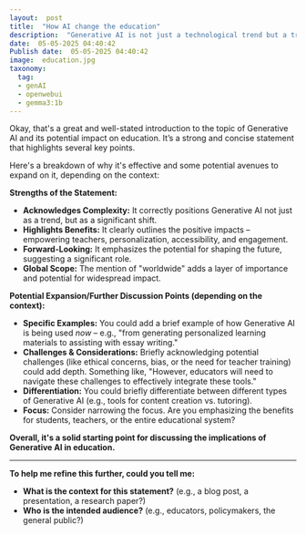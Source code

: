 ```yaml
---
layout:  post
title:  "How AI change the education"
description:  "Generative AI is not just a technological trend but a transformative force in education. It empowers teachers, personalizes learning, and makes education more accessible and engaging. As schools and educators continue to explore and adapt these tools, GenAI is poised to play a central role in shaping the future of teaching and learning worldwide"
date:  05-05-2025 04:40:42
Publish date:  05-05-2025 04:40:42
image:  education.jpg
taxonomy:
  tag:
  - genAI
  - openwebui
  - gemma3:1b
---
```

Okay, that's a great and well-stated introduction to the topic of Generative AI and its potential impact on education. It’s a strong and concise statement that highlights several key points. 

Here's a breakdown of why it's effective and some potential avenues to expand on it, depending on the context:

**Strengths of the Statement:**

* **Acknowledges Complexity:** It correctly positions Generative AI not just as a trend, but as a significant shift.
* **Highlights Benefits:** It clearly outlines the positive impacts – empowering teachers, personalization, accessibility, and engagement.
* **Forward-Looking:** It emphasizes the potential for shaping the future, suggesting a significant role.
* **Global Scope:** The mention of "worldwide" adds a layer of importance and potential for widespread impact.

**Potential Expansion/Further Discussion Points (depending on the context):**

* **Specific Examples:** You could add a brief example of how Generative AI is being used *now* – e.g., "from generating personalized learning materials to assisting with essay writing."
* **Challenges & Considerations:** Briefly acknowledging potential challenges (like ethical concerns, bias, or the need for teacher training) could add depth.  Something like, "However, educators will need to navigate these challenges to effectively integrate these tools."
* **Differentiation:** You could briefly differentiate between different types of Generative AI (e.g., tools for content creation vs. tutoring).
* **Focus:**  Consider narrowing the focus. Are you emphasizing the benefits for students, teachers, or the entire educational system?


**Overall, it's a solid starting point for discussing the implications of Generative AI in education.**

---

**To help me refine this further, could you tell me:**

*   **What is the context for this statement?** (e.g., a blog post, a presentation, a research paper?)
*   **Who is the intended audience?** (e.g., educators, policymakers, the general public?)